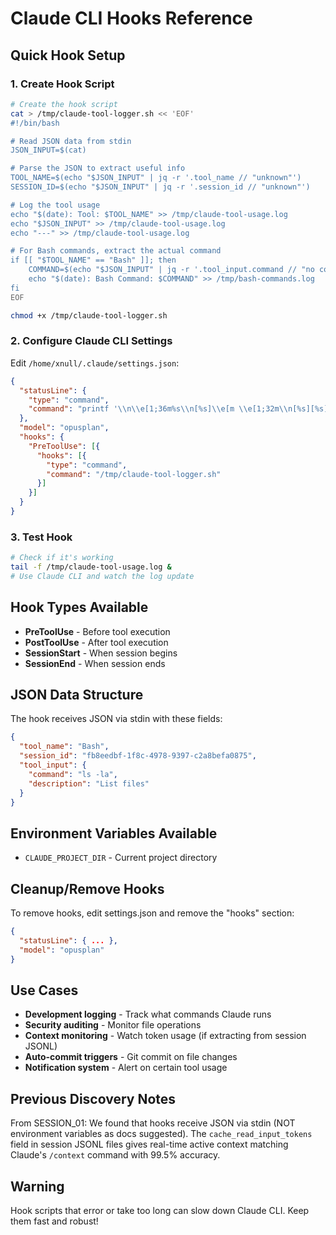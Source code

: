 # Claude CLI Hooks Reference

## Quick Hook Setup

### 1. Create Hook Script
```bash
# Create the hook script
cat > /tmp/claude-tool-logger.sh << 'EOF'
#!/bin/bash

# Read JSON data from stdin
JSON_INPUT=$(cat)

# Parse the JSON to extract useful info
TOOL_NAME=$(echo "$JSON_INPUT" | jq -r '.tool_name // "unknown"')
SESSION_ID=$(echo "$JSON_INPUT" | jq -r '.session_id // "unknown"')

# Log the tool usage
echo "$(date): Tool: $TOOL_NAME" >> /tmp/claude-tool-usage.log
echo "$JSON_INPUT" >> /tmp/claude-tool-usage.log
echo "---" >> /tmp/claude-tool-usage.log

# For Bash commands, extract the actual command
if [[ "$TOOL_NAME" == "Bash" ]]; then
    COMMAND=$(echo "$JSON_INPUT" | jq -r '.tool_input.command // "no command"')
    echo "$(date): Bash Command: $COMMAND" >> /tmp/bash-commands.log
fi
EOF

chmod +x /tmp/claude-tool-logger.sh
```

### 2. Configure Claude CLI Settings
Edit `/home/xnull/.claude/settings.json`:

```json
{
  "statusLine": {
    "type": "command",
    "command": "printf '\\n\\e[1;36m%s\\n[%s]\\e[m \\e[1;32m\\n[%s][%s]\\e[m' \"$(printf '%.0s-' {1..60})\" \"$(pwd)\" \"$(whoami)\" \"$(date +%H:%M)\""
  },
  "model": "opusplan",
  "hooks": {
    "PreToolUse": [{
      "hooks": [{
        "type": "command",
        "command": "/tmp/claude-tool-logger.sh"
      }]
    }]
  }
}
```

### 3. Test Hook
```bash
# Check if it's working
tail -f /tmp/claude-tool-usage.log &
# Use Claude CLI and watch the log update
```

## Hook Types Available
- **PreToolUse** - Before tool execution
- **PostToolUse** - After tool execution
- **SessionStart** - When session begins
- **SessionEnd** - When session ends

## JSON Data Structure
The hook receives JSON via stdin with these fields:
```json
{
  "tool_name": "Bash",
  "session_id": "fb8eedbf-1f8c-4978-9397-c2a8befa0875",
  "tool_input": {
    "command": "ls -la",
    "description": "List files"
  }
}
```

## Environment Variables Available
- `CLAUDE_PROJECT_DIR` - Current project directory

## Cleanup/Remove Hooks
To remove hooks, edit settings.json and remove the "hooks" section:
```json
{
  "statusLine": { ... },
  "model": "opusplan"
}
```

## Use Cases
- **Development logging** - Track what commands Claude runs
- **Security auditing** - Monitor file operations
- **Context monitoring** - Watch token usage (if extracting from session JSONL)
- **Auto-commit triggers** - Git commit on file changes
- **Notification system** - Alert on certain tool usage

## Previous Discovery Notes
From SESSION_01: We found that hooks receive JSON via stdin (NOT environment variables as docs suggested). The `cache_read_input_tokens` field in session JSONL files gives real-time active context matching Claude's `/context` command with 99.5% accuracy.

## Warning
Hook scripts that error or take too long can slow down Claude CLI. Keep them fast and robust!